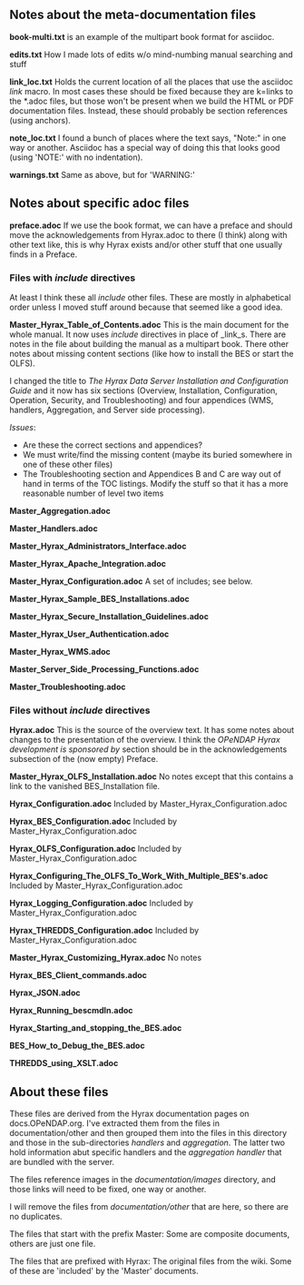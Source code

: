 
## Notes about the meta-documentation files

**book-multi.txt** is an example of the multipart book format for
asciidoc.

**edits.txt** How I made lots of edits w/o mind-numbing manual
  searching and stuff

**link_loc.txt** Holds the current location of all the places that use
  the asciidoc _link_ macro. In most cases these should be fixed
  because they are k=links to the *.adoc files, but those won't be
  present when we build the HTML or PDF documentation files.  Instead,
  these should probably be section references (using anchors).

**note_loc.txt** I found a bunch of places where the text says,
  "Note:" in one way or another. Asciidoc has a special way of doing
  this that looks good (using 'NOTE:' with no indentation). 

**warnings.txt** Same as above, but for 'WARNING:'

## Notes about specific adoc files

**preface.adoc** If we use the book format, we can have a preface and
should move the acknowledgements from Hyrax.adoc to there (I think)
along with other text like, this is why Hyrax exists and/or other
stuff that one usually finds in a Preface.

### Files with _include_ directives
At least I think these all _include_ other files. These are mostly in
alphabetical order unless I moved stuff around because that seemed
like a good idea.

**Master\_Hyrax\_Table\_of\_Contents.adoc** This is the main document
  for the whole manual. It now uses _include_ directives in place of
  _link_s. There are notes in the file about building the manual
  as a multipart book. There other notes about missing content
  sections (like how to install the BES or start the OLFS).

I changed the title to _The Hyrax Data Server Installation and
Configuration Guide_ and it now has six sections (Overview, Installation,
Configuration, Operation, Security, and Troubleshooting) and four
appendices (WMS, handlers, Aggregation, and Server side processing).

_Issues_:
* Are these the correct sections and appendices?
* We must write/find the missing content (maybe its buried somewhere
in one of these other files)
* The Troubleshooting section and Appendices B and C are way out of
  hand in terms of the TOC listings. Modify the stuff so that it has a
  more reasonable number of level two items

**Master\_Aggregation.adoc**

**Master\_Handlers.adoc**

**Master\_Hyrax\_Administrators\_Interface.adoc**

**Master\_Hyrax\_Apache\_Integration.adoc**

**Master\_Hyrax\_Configuration.adoc** A set of includes; see below.

**Master\_Hyrax\_Sample\_BES\_Installations.adoc**

**Master\_Hyrax\_Secure\_Installation\_Guidelines.adoc**

**Master\_Hyrax\_User\_Authentication.adoc**

**Master\_Hyrax\_WMS.adoc**

**Master\_Server\_Side\_Processing\_Functions.adoc**

**Master\_Troubleshooting.adoc**

### Files without _include_ directives

**Hyrax.adoc** This is the source of the overview text. It has some
  notes about changes to the presentation of the overview. I think the
  _OPeNDAP Hyrax development is sponsored by_ section should be in the
  acknowledgements subsection of the (now empty) Preface.

**Master\_Hyrax\_OLFS\_Installation.adoc** No notes except that this
  contains a link to the vanished BES_Installation file.

**Hyrax\_Configuration.adoc** Included by Master_Hyrax_Configuration.adoc

**Hyrax\_BES\_Configuration.adoc** Included by Master_Hyrax_Configuration.adoc

**Hyrax\_OLFS\_Configuration.adoc** Included by Master_Hyrax_Configuration.adoc

**Hyrax\_Configuring\_The\_OLFS\_To\_Work\_With\_Multiple\_BES's.adoc** Included by Master_Hyrax_Configuration.adoc

**Hyrax\_Logging\_Configuration.adoc** Included by Master_Hyrax_Configuration.adoc

**Hyrax\_THREDDS\_Configuration.adoc** Included by
Master_Hyrax_Configuration.adoc

**Master\_Hyrax\_Customizing\_Hyrax.adoc** No notes

**Hyrax\_BES\_Client\_commands.adoc**

**Hyrax\_JSON.adoc**

**Hyrax\_Running\_bescmdln.adoc**

**Hyrax\_Starting\_and\_stopping\_the\_BES.adoc**

**BES\_How\_to\_Debug\_the\_BES.adoc**

**THREDDS\_using\_XSLT.adoc**

## About these files

These files are derived from the Hyrax documentation pages on
docs.OPeNDAP.org. I've extracted them from the files in
documentation/other and then grouped them into the files in this
directory and those in the sub-directories _handlers_ and
_aggregation_. The latter two hold information abut specific handlers
and the _aggregation handler_ that are bundled with the server.

The files reference images in the _documentation/images_ directory,
and those links will need to be fixed, one way or another.

I will remove the files from _documentation/other_ that are here, so
there are no duplicates.

The files that start with the prefix Master: Some are composite documents,
others are just one file. 

The files that are prefixed with Hyrax: The original files from the wiki. Some of these are 'included' by the 'Master' documents.
